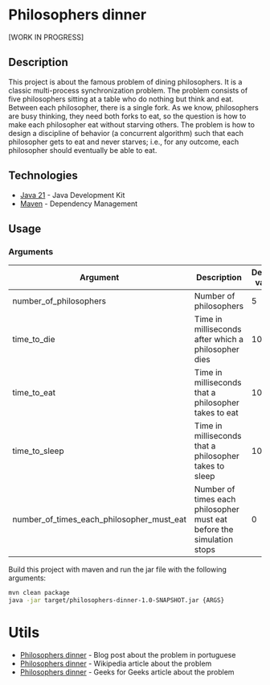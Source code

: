 # Philosophers dinner

[WORK IN PROGRESS]

## Description

This project is about the famous problem of dining philosophers. It is a classic multi-process synchronization problem. The problem consists of five philosophers sitting at a table who do nothing but think and eat. Between each philosopher, there is a single fork. As we know, philosophers are busy thinking, they need both forks to eat, so the question is how to make each philosopher eat without starving others. The problem is how to design a discipline of behavior (a concurrent algorithm) such that each philosopher gets to eat and never starves; i.e., for any outcome, each philosopher should eventually be able to eat.

## Technologies

- [Java 21](https://openjdk.java.net/projects/jdk) - Java Development Kit
- [Maven](https://maven.apache.org/) - Dependency Management

## Usage

### Arguments

| Argument                                  | Description                                                           | Default value |
|-------------------------------------------|-----------------------------------------------------------------------|---------------|
| number_of_philosophers                    | Number of philosophers                                                | 5             |
| time_to_die                               | Time in milliseconds after which a philosopher dies                   | 1000          |
| time_to_eat                               | Time in milliseconds that a philosopher takes to eat                  | 1000          |
| time_to_sleep                             | Time in milliseconds that a philosopher takes to sleep                | 1000          |
| number_of_times_each_philosopher_must_eat | Number of times each philosopher must eat before the simulation stops | 0             |

Build this project with maven and run the jar file with the following arguments:

```bash
mvn clean package
java -jar target/philosophers-dinner-1.0-SNAPSHOT.jar {ARGS}
```

# Utils

- [Philosophers dinner](https://blog.pantuza.com/artigos/o-jantar-dos-filosofos-problema-de-sincronizacao-em-sistemas-operacionais) - Blog post about the problem in portuguese
- [Philosophers dinner](https://en.wikipedia.org/wiki/Dining_philosophers_problem) - Wikipedia article about the problem
- [Philosophers dinner](https://www.geeksforgeeks.org/dining-philosopher-problem-using-semaphores/) - Geeks for Geeks article about the problem



